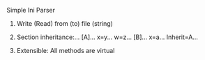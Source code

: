 Simple Ini Parser

1. Write (Read) from (to) file (string)

2. Section inheritance:...
[A]...
x=y...
w=z...
[B]...
x=a...
Inherit=A...

3. Extensible: All methods are virtual
